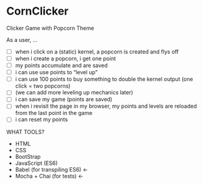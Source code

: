 # CornClicker
Clicker Game with Popcorn Theme

As a user, …
- [ ] when i click on a (static) kernel, a popcorn is created and flys off 
- [ ] when i create a popcorn, i get one point
- [ ] my points accumulate and are saved
- [ ] i can use use points to “level up”
- [ ] i can use 100 points to buy something to double the kernel output (one click = two popcorns)
- [ ] (we can add more leveling up mechanics later)
- [ ] i can save my game (points are saved)
- [ ] when i revisit the page in my browser, my points and levels are reloaded from the last point in the game
- [ ] i can reset my points

WHAT TOOLS?
- HTML
- CSS
- BootStrap
- JavaScript (ES6)
- Babel (for transpiling ES6) <-
- Mocha + Chai (for tests) <-
